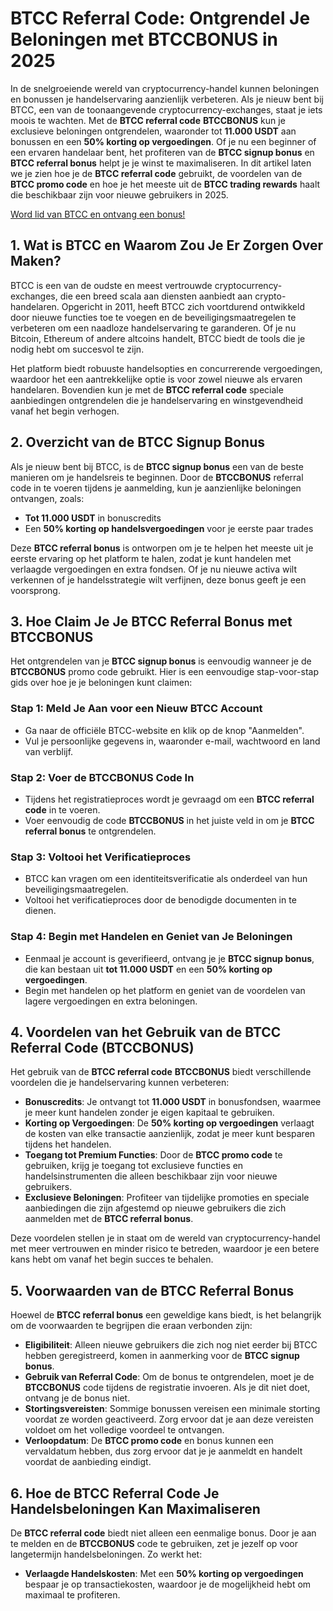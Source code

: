 <h1>BTCC Referral Code: Ontgrendel Je Beloningen met BTCCBONUS in 2025</h1>
<p>In de snelgroeiende wereld van cryptocurrency-handel kunnen beloningen en bonussen je handelservaring aanzienlijk verbeteren. Als je nieuw bent bij BTCC, een van de toonaangevende cryptocurrency-exchanges, staat je iets moois te wachten. Met de <strong>BTCC referral code</strong> <strong>BTCCBONUS</strong> kun je exclusieve beloningen ontgrendelen, waaronder tot <strong>11.000 USDT</strong> aan bonussen en een <strong>50% korting op vergoedingen</strong>. Of je nu een beginner of een ervaren handelaar bent, het profiteren van de <strong>BTCC signup bonus</strong> en <strong>BTCC referral bonus</strong> helpt je je winst te maximaliseren. In dit artikel laten we je zien hoe je de <strong>BTCC referral code</strong> gebruikt, de voordelen van de <strong>BTCC promo code</strong> en hoe je het meeste uit de <strong>BTCC trading rewards</strong> haalt die beschikbaar zijn voor nieuwe gebruikers in 2025.</p>
<a href="https://partner.btcc.com/us/c/BTCCBONUS/9303" target="_blank">Word lid van BTCC en ontvang een bonus!</a>

<h2>1. Wat is BTCC en Waarom Zou Je Er Zorgen Over Maken?</h2>
<p>BTCC is een van de oudste en meest vertrouwde cryptocurrency-exchanges, die een breed scala aan diensten aanbiedt aan crypto-handelaren. Opgericht in 2011, heeft BTCC zich voortdurend ontwikkeld door nieuwe functies toe te voegen en de beveiligingsmaatregelen te verbeteren om een naadloze handelservaring te garanderen. Of je nu Bitcoin, Ethereum of andere altcoins handelt, BTCC biedt de tools die je nodig hebt om succesvol te zijn.</p>
<p>Het platform biedt robuuste handelsopties en concurrerende vergoedingen, waardoor het een aantrekkelijke optie is voor zowel nieuwe als ervaren handelaren. Bovendien kun je met de <strong>BTCC referral code</strong> speciale aanbiedingen ontgrendelen die je handelservaring en winstgevendheid vanaf het begin verhogen.</p>

<h2>2. Overzicht van de BTCC Signup Bonus</h2>
<p>Als je nieuw bent bij BTCC, is de <strong>BTCC signup bonus</strong> een van de beste manieren om je handelsreis te beginnen. Door de <strong>BTCCBONUS</strong> referral code in te voeren tijdens je aanmelding, kun je aanzienlijke beloningen ontvangen, zoals:</p>
  <ul>
  <li><strong>Tot 11.000 USDT</strong> in bonuscredits</li>
        <li>Een <strong>50% korting op handelsvergoedingen</strong> voor je eerste paar trades</li>
    </ul>
    <p>Deze <strong>BTCC referral bonus</strong> is ontworpen om je te helpen het meeste uit je eerste ervaring op het platform te halen, zodat je kunt handelen met verlaagde vergoedingen en extra fondsen. Of je nu nieuwe activa wilt verkennen of je handelsstrategie wilt verfijnen, deze bonus geeft je een voorsprong.</p>

<h2>3. Hoe Claim Je Je BTCC Referral Bonus met BTCCBONUS</h2>
    <p>Het ontgrendelen van je <strong>BTCC signup bonus</strong> is eenvoudig wanneer je de <strong>BTCCBONUS</strong> promo code gebruikt. Hier is een eenvoudige stap-voor-stap gids over hoe je je beloningen kunt claimen:</p>

<h3>Stap 1: Meld Je Aan voor een Nieuw BTCC Account</h3>
    <ul>
        <li>Ga naar de officiële BTCC-website en klik op de knop "Aanmelden".</li>
        <li>Vul je persoonlijke gegevens in, waaronder e-mail, wachtwoord en land van verblijf.</li>
    </ul>

<h3>Stap 2: Voer de BTCCBONUS Code In</h3>
<ul>
  <li>Tijdens het registratieproces wordt je gevraagd om een <strong>BTCC referral code</strong> in te voeren.</li>
    <li>Voer eenvoudig de code <strong>BTCCBONUS</strong> in het juiste veld in om je <strong>BTCC referral bonus</strong> te ontgrendelen.</li>
  </ul>

<h3>Stap 3: Voltooi het Verificatieproces</h3>
  <ul>
  <li>BTCC kan vragen om een identiteitsverificatie als onderdeel van hun beveiligingsmaatregelen.</li>
  <li>Voltooi het verificatieproces door de benodigde documenten in te dienen.</li>
  </ul>

<h3>Stap 4: Begin met Handelen en Geniet van Je Beloningen</h3>
  <ul>
  <li>Eenmaal je account is geverifieerd, ontvang je je <strong>BTCC signup bonus</strong>, die kan bestaan uit <strong>tot 11.000 USDT</strong> en een <strong>50% korting op vergoedingen</strong>.</li>
  <li>Begin met handelen op het platform en geniet van de voordelen van lagere vergoedingen en extra beloningen.</li>
  </ul>

<h2>4. Voordelen van het Gebruik van de BTCC Referral Code (BTCCBONUS)</h2>
    <p>Het gebruik van de <strong>BTCC referral code</strong> <strong>BTCCBONUS</strong> biedt verschillende voordelen die je handelservaring kunnen verbeteren:</p>
    <ul>
      <li><strong>Bonuscredits</strong>: Je ontvangt tot <strong>11.000 USDT</strong> in bonusfondsen, waarmee je meer kunt handelen zonder je eigen kapitaal te gebruiken.</li>
      <li><strong>Korting op Vergoedingen</strong>: De <strong>50% korting op vergoedingen</strong> verlaagt de kosten van elke transactie aanzienlijk, zodat je meer kunt besparen tijdens het handelen.</li>
        <li><strong>Toegang tot Premium Functies</strong>: Door de <strong>BTCC promo code</strong> te gebruiken, krijg je toegang tot exclusieve functies en handelsinstrumenten die alleen beschikbaar zijn voor nieuwe gebruikers.</li>
        <li><strong>Exclusieve Beloningen</strong>: Profiteer van tijdelijke promoties en speciale aanbiedingen die zijn afgestemd op nieuwe gebruikers die zich aanmelden met de <strong>BTCC referral bonus</strong>.</li>
    </ul>
    <p>Deze voordelen stellen je in staat om de wereld van cryptocurrency-handel met meer vertrouwen en minder risico te betreden, waardoor je een betere kans hebt om vanaf het begin succes te behalen.</p>

<h2>5. Voorwaarden van de BTCC Referral Bonus</h2>
  <p>Hoewel de <strong>BTCC referral bonus</strong> een geweldige kans biedt, is het belangrijk om de voorwaarden te begrijpen die eraan verbonden zijn:</p>
  <ul>
      <li><strong>Eligibiliteit</strong>: Alleen nieuwe gebruikers die zich nog niet eerder bij BTCC hebben geregistreerd, komen in aanmerking voor de <strong>BTCC signup bonus</strong>.</li>
      <li><strong>Gebruik van Referral Code</strong>: Om de bonus te ontgrendelen, moet je de <strong>BTCCBONUS</strong> code tijdens de registratie invoeren. Als je dit niet doet, ontvang je de bonus niet.</li>
      <li><strong>Stortingsvereisten</strong>: Sommige bonussen vereisen een minimale storting voordat ze worden geactiveerd. Zorg ervoor dat je aan deze vereisten voldoet om het volledige voordeel te ontvangen.</li>
      <li><strong>Verloopdatum</strong>: De <strong>BTCC promo code</strong> en bonus kunnen een vervaldatum hebben, dus zorg ervoor dat je je aanmeldt en handelt voordat de aanbieding eindigt.</li>
    </ul>

<h2>6. Hoe de BTCC Referral Code Je Handelsbeloningen Kan Maximaliseren</h2>
  <p>De <strong>BTCC referral code</strong> biedt niet alleen een eenmalige bonus. Door je aan te melden en de <strong>BTCCBONUS</strong> code te gebruiken, zet je jezelf op voor langetermijn handelsbeloningen. Zo werkt het:</p>
  <ul>
      <li><strong>Verlaagde Handelskosten</strong>: Met een <strong>50% korting op vergoedingen</strong> bespaar je op transactiekosten, waardoor je de mogelijkheid hebt om maximaal te profiteren.</li>
